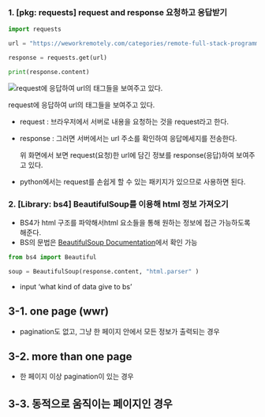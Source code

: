 ### 1. [pkg: requests] request and response 요청하고 응답받기

```python
import requests

url = "https://weworkremotely.com/categories/remote-full-stack-programming-jobs#job-listings"

response = requests.get(url)

print(response.content)
```

![request에 응답하여 url의 태그들을 보여주고 있다.](https://prod-files-secure.s3.us-west-2.amazonaws.com/bdc6e658-fa48-4622-9152-0070b47ff401/01dc3012-2807-4775-bd61-7b335bc3cd75/Untitled.png)

request에 응답하여 url의 태그들을 보여주고 있다.

- request : 브라우저에서 서버로 내용을 요청하는 것을 request라고 한다.
- response : 그러면 서버에서는 url 주소를 확인하여 응답메세지를 전송한다.
    
    위 화면에서 보면 request(요청)한 url에 담긴 정보를 response(응답)하여 보여주고 있다.
    
- python에서는 request를 손쉽게 할 수 있는 패키지가 있으므로 사용하면 된다.

### 2. [Library: bs4] BeautifulSoup를 이용해 html 정보 가져오기

- BS4가 html 구조를 파악해서html 요소들을 통해 원하는 정보에 접근 가능하도록 해준다.
- BS의 문법은 [BeautifulSoup Documentation](https://www.crummy.com/software/BeautifulSoup/bs4/doc/)에서 확인 가능

```python
from bs4 import Beautiful

soup = BeautifulSoup(response.content, "html.parser" )
```

- input ‘what kind of data give to bs’

## 3-1. one page (wwr)

- pagination도 없고, 그냥 한 페이지 안에서 모든 정보가 출력되는 경우

## 3-2. more than one page

- 한 페이지 이상 pagination이 있는 경우

## 3-3. 동적으로 움직이는 페이지인 경우
